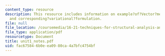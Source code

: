 ```yaml
---
content_type: resource
description: This resource includes information on example?of?Vector?mechanics?formulation,
  and corresponding?variational?formulation.
file: null
file_location: /coursemedia/16-21-techniques-for-structural-analysis-and-design-spring-2005/fac675846b0eea0980ca4a7bfc4754bf_unit1_notes.pdf
file_type: application/pdf
resourcetype: Document
title: unit1_notes.pdf
uid: fac67584-6b0e-ea09-80ca-4a7bfc4754bf
---
```

